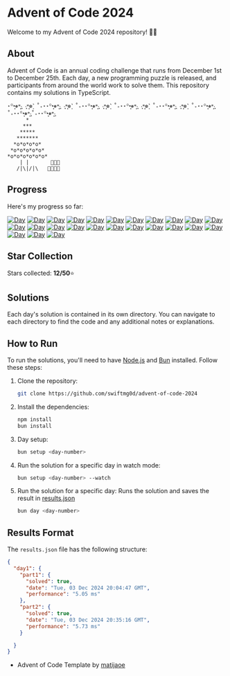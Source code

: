 # Advent of Code 2024

Welcome to my Advent of Code 2024 repository! 🎄✨

## About


Advent of Code is an annual coding challenge that runs from December 1st to December 25th. Each day, a new programming puzzle is released, and participants from around the world work to solve them. This repository contains my solutions in TypeScript.
````
⋆꙳•̩̩͙❅*̩̩͙‧͙ ‧͙*̩̩͙❆ ͙͛ ˚₊⋆⋆꙳•̩̩͙❅*̩̩͙‧͙ ‧͙*̩̩͙❆ ͙͛ ˚₊⋆⋆꙳•̩̩͙❅*̩̩͙‧͙ ‧͙*̩̩͙❆ ͙͛ ˚₊⋆⋆꙳•̩̩͙❅*̩̩͙‧͙ ‧͙*̩̩͙❆ ͙͛ ˚₊⋆⋆꙳•̩̩͙❅*̩̩͙‧͙ ‧͙*̩̩͙❆ ͙͛ ˚₊⋆⋆꙳•̩̩͙❅*̩̩͙‧͙˚₊⋆⋆꙳•̩̩͙❅*̩̩͙‧͙˚₊⋆⋆꙳•̩̩͙❅*̩̩͙‧͙
      *
     ***
    *****
   *******
  *o*o*o*o*
 *o*o*o*o*o*
*o*o*o*o*o*o*                                     
    | |       🎁🎁🎁 
   /|\|/|\   🎁🎁🎁🎁                           
````

## Progress

Here's my progress so far:

[![Day](https://badgen.net/badge/01/%E2%98%85%E2%98%85/green)](https://github.com/swiftmg0d/advent-of-code-2024/tree/master/src/day-01)
[![Day](https://badgen.net/badge/02/%E2%98%85%E2%98%85/green)](https://github.com/swiftmg0d/advent-of-code-2024/tree/master/src/day-02)
[![Day](https://badgen.net/badge/03/%E2%98%85%E2%98%85/green)](https://github.com/swiftmg0d/advent-of-code-2024/tree/master/src/day-03)
[![Day](https://badgen.net/badge/04/%E2%98%85%E2%98%85/green)](https://github.com/swiftmg0d/advent-of-code-2024/tree/master/src/day-04)
[![Day](https://badgen.net/badge/05/%E2%98%85%E2%98%85/green)](https://github.com/swiftmg0d/advent-of-code-2024/tree/master/src/day-05)
[![Day](https://badgen.net/badge/06/%E2%98%85%E2%98%85/green)](https://github.com/swiftmg0d/advent-of-code-2024/tree/master/src/day-06)
[![Day](https://badgen.net/badge/07/%E2%98%86%E2%98%86/gray)](https://github.com/swiftmg0d/advent-of-code-2024/tree/master/src/day-07)
[![Day](https://badgen.net/badge/08/%E2%98%86%E2%98%86/gray)](https://github.com/swiftmg0d/advent-of-code-2024/tree/master/src/day-08)
[![Day](https://badgen.net/badge/09/%E2%98%86%E2%98%86/gray)](https://github.com/swiftmg0d/advent-of-code-2024/tree/master/src/day-09)
[![Day](https://badgen.net/badge/10/%E2%98%86%E2%98%86/gray)](https://github.com/swiftmg0d/advent-of-code-2024/tree/master/src/day-10)
[![Day](https://badgen.net/badge/11/%E2%98%86%E2%98%86/gray)](https://github.com/swiftmg0d/advent-of-code-2024/tree/master/src/day-11)
[![Day](https://badgen.net/badge/12/%E2%98%86%E2%98%86/gray)](https://github.com/swiftmg0d/advent-of-code-2024/tree/master/src/day-12)
[![Day](https://badgen.net/badge/13/%E2%98%86%E2%98%86/gray)](https://github.com/swiftmg0d/advent-of-code-2024/tree/master/src/day-13)
[![Day](https://badgen.net/badge/14/%E2%98%86%E2%98%86/gray)](https://github.com/swiftmg0d/advent-of-code-2024/tree/master/src/day-14)
[![Day](https://badgen.net/badge/15/%E2%98%86%E2%98%86/gray)](https://github.com/swiftmg0d/advent-of-code-2024/tree/master/src/day-15)
[![Day](https://badgen.net/badge/16/%E2%98%86%E2%98%86/gray)](https://github.com/swiftmg0d/advent-of-code-2024/tree/master/src/day-16)
[![Day](https://badgen.net/badge/17/%E2%98%86%E2%98%86/gray)](https://github.com/swiftmg0d/advent-of-code-2024/tree/master/src/day-17)
[![Day](https://badgen.net/badge/18/%E2%98%86%E2%98%86/gray)](https://github.com/swiftmg0d/advent-of-code-2024/tree/master/src/day-18)
[![Day](https://badgen.net/badge/19/%E2%98%86%E2%98%86/gray)](https://github.com/swiftmg0d/advent-of-code-2024/tree/master/src/day-19)
[![Day](https://badgen.net/badge/20/%E2%98%86%E2%98%86/gray)](https://github.com/swiftmg0d/advent-of-code-2024/tree/master/src/day-20)
[![Day](https://badgen.net/badge/21/%E2%98%86%E2%98%86/gray)](https://github.com/swiftmg0d/advent-of-code-2024/tree/master/src/day-21)
[![Day](https://badgen.net/badge/22/%E2%98%86%E2%98%86/gray)](https://github.com/swiftmg0d/advent-of-code-2024/tree/master/src/day-22)
[![Day](https://badgen.net/badge/23/%E2%98%86%E2%98%86/gray)](https://github.com/swiftmg0d/advent-of-code-2024/tree/master/src/day-23)
[![Day](https://badgen.net/badge/24/%E2%98%86%E2%98%86/gray)](https://github.com/swiftmg0d/advent-of-code-2024/tree/master/src/day-24)
[![Day](https://badgen.net/badge/25/%E2%98%86%E2%98%86/gray)](https://github.com/swiftmg0d/advent-of-code-2024/tree/master/src/day-25)

## Star Collection 
Stars collected: **12/50**⭐

## Solutions

Each day's solution is contained in its own directory. You can navigate to each directory to find the code and any additional notes or explanations.

## How to Run 
To run the solutions, you'll need to have [Node.js](https://nodejs.org/) and [Bun](https://bun.sh/) installed. Follow these steps: 
1. Clone the repository:
   ```bash 
   git clone https://github.com/swiftmg0d/advent-of-code-2024
   ```
2. Install the dependencies:
   ```bash 
   npm install
   bun install
   ```
3. Day setup:
   ```bash 
   bun setup <day-number>
   ```
4. Run the solution for a specific day in watch mode:
   ```bash
   bun setup <day-number> --watch  
   ```
5. Run the solution for a specific day:
   Runs the solution and saves the result in [results.json](https://github.com/swiftmg0d/aoc2024/blob/master/results.json)
   ```bash
   bun day <day-number>
   ```

## Results Format

The `results.json` file has the following structure:
````json
{
  "day1": {
    "part1": {
      "solved": true,
      "date": "Tue, 03 Dec 2024 20:04:47 GMT",
      "performance": "5.05 ms"
    },
    "part2": {
      "solved": true,
      "date": "Tue, 03 Dec 2024 20:35:16 GMT",
      "performance": "5.73 ms"
    }

  }
}
````
- Advent of Code Template by [matijaoe](https://github.com/matijaoe/advent-of-code)
